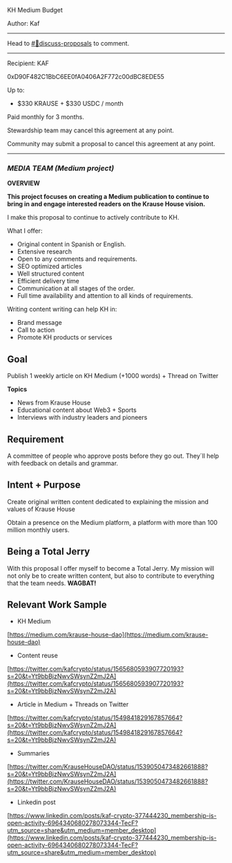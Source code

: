 KH Medium Budget

Author: Kaf

---

Head to [#📜discuss-proposals](https://discord.gg/Mf8FHpHF) to comment.

---

Recipient: KAF

0xD90F482C1BbC6EE0fA0406A2F772c00dBC8EDE55

Up to:

- $330 KRAUSE + $330 USDC / month

Paid monthly for 3 months.

Stewardship team may cancel this agreement at any point.

Community may submit a proposal to cancel this agreement at any point.

---

### *MEDIA TEAM (Medium project)*

**OVERVIEW**

**This project focuses on creating a Medium publication to continue to bring in and engage interested readers on the Krause House vision.**

I make this proposal to continue to actively contribute to KH.

What I offer:

- Original content in Spanish or English.
- Extensive research
- Open to any comments and requirements.
- SEO optimized articles
- Well structured content
- Efficient delivery time
- Communication at all stages of the order.
- Full time availability and attention to all kinds of requirements.

Writing content writing can help KH in:

- Brand message
- Call to action
- Promote KH products or services

## Goal

Publish 1 weekly article on KH Medium (+1000 words) + Thread on Twitter

**Topics**

- News from Krause House
- Educational content about Web3 + Sports
- Interviews with industry leaders and pioneers

## Requirement

A committee of people who approve posts before they go out. They´ll help with feedback on details and grammar.

## Intent + Purpose

Create original written content dedicated to explaining the mission and values of Krause House

Obtain a presence on the Medium platform, a platform with more than 100 million monthly users.

## Being a Total Jerry

With this proposal I offer myself to become a Total Jerry. My mission will not only be to create written content, but also to contribute to everything that the team needs. **WAGBAT!**

## Relevant Work Sample

- KH Medium

[https://medium.com/krause-house-dao](https://medium.com/krause-house-dao)

- Content reuse

[https://twitter.com/kafcrypto/status/1565680593907720193?s=20&t=Yt9bbBjzNwvSWsynZ2mJ2A](https://twitter.com/kafcrypto/status/1565680593907720193?s=20&t=Yt9bbBjzNwvSWsynZ2mJ2A)

- Article in Medium + Threads on Twitter

[https://twitter.com/kafcrypto/status/1549841829167857664?s=20&t=Yt9bbBjzNwvSWsynZ2mJ2A](https://twitter.com/kafcrypto/status/1549841829167857664?s=20&t=Yt9bbBjzNwvSWsynZ2mJ2A)

- Summaries

[https://twitter.com/KrauseHouseDAO/status/1539050473482661888?s=20&t=Yt9bbBjzNwvSWsynZ2mJ2A](https://twitter.com/KrauseHouseDAO/status/1539050473482661888?s=20&t=Yt9bbBjzNwvSWsynZ2mJ2A)

- Linkedin post

[https://www.linkedin.com/posts/kaf-crypto-377444230_membership-is-open-activity-6964340680278073344-TecF?utm_source=share&utm_medium=member_desktop](https://www.linkedin.com/posts/kaf-crypto-377444230_membership-is-open-activity-6964340680278073344-TecF?utm_source=share&utm_medium=member_desktop)